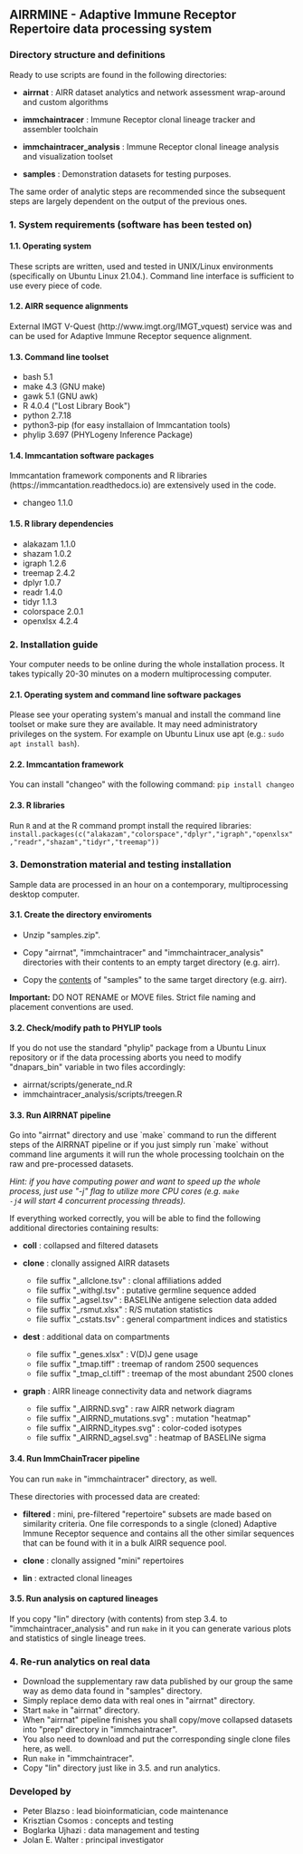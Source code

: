 <h2>AIRRMINE - Adaptive Immune Receptor Repertoire data processing system</h2>

<h3>Directory structure and definitions</h3>

Ready to use scripts are found in the following directories:

* <b>airrnat</b> :
  AIRR dataset analytics and network assessment wrap-around and custom
  algorithms

* <b>immchaintracer</b> :
  Immune Receptor clonal lineage tracker and assembler toolchain

* <b>immchaintracer_analysis</b> :
  Immune Receptor clonal lineage analysis and visualization toolset

* <b>samples</b> :
  Demonstration datasets for testing purposes.

The same order of analytic steps are recommended since the subsequent
steps are largely dependent on the output of the previous ones.


<h3>1. System requirements (software has been tested on)</h3>

<h4>1.1. Operating system</h4>
These scripts are written, used and tested in UNIX/Linux environments
(specifically on Ubuntu Linux 21.04.). Command line interface is
sufficient to use every piece of code.

<h4>1.2. AIRR sequence alignments</h4>
External IMGT V-Quest (http://www.imgt.org/IMGT_vquest) service was and
can be used for Adaptive Immune Receptor sequence alignment.

<h4>1.3. Command line toolset</h4>

* bash    5.1
* make    4.3 (GNU make)
* gawk    5.1 (GNU awk)
* R       4.0.4  ("Lost Library Book")
* python  2.7.18
* python3-pip   (for easy installaion of Immcantation tools)
* phylip  3.697 (PHYLogeny Inference Package)

<h4>1.4. Immcantation software packages</h4>
Immcantation framework components and R libraries (https://immcantation.readthedocs.io)
are extensively used in the code.

* changeo      1.1.0

<h4>1.5. R library dependencies</h4>

* alakazam     1.1.0
* shazam       1.0.2
* igraph       1.2.6
* treemap      2.4.2
* dplyr        1.0.7
* readr        1.4.0
* tidyr        1.1.3
* colorspace   2.0.1
* openxlsx     4.2.4

<h3>2. Installation guide</h3>

Your computer needs to be online during the whole installation process.
It takes typically 20-30 minutes on a modern multiprocessing computer.

<h4>2.1. Operating system and command line software packages</h4>
Please see your operating system's manual and install the command line
toolset or make sure they are available. It may need administratory 
privileges on the system. 
For example on Ubuntu Linux use apt (e.g.: <code>sudo apt install bash</code>).

<h4>2.2. Immcantation framework</h4>
You can install "changeo" with the following command:
<code>pip install changeo</code>

<h4>2.3. R libraries</h4>
Run <code>R</code> and at the R command prompt install the required libraries:
<code>install.packages(c("alakazam","colorspace","dplyr","igraph","openxlsx","readr","shazam","tidyr","treemap"))</code>


<h3>3. Demonstration material and testing installation</h3>
Sample data are processed in an hour on a contemporary, multiprocessing desktop
computer. 

<h4>3.1. Create the directory enviroments</h4>

* Unzip "samples.zip".

* Copy "airrnat", "immchaintracer" and "immchaintracer_analysis" directories
with their contents to an empty target directory (e.g. airr).

* Copy the <u>contents</u> of "samples" to the same target directory (e.g. airr).

<b>Important:</b> DO NOT RENAME or MOVE files. Strict file naming and placement
conventions are used.

<h4>3.2. Check/modify path to PHYLIP tools</h4>
If you do not use the standard "phylip" package from a Ubuntu Linux repository or
if the data processing aborts you need to modify "dnapars_bin" variable in two
files accordingly:

* airrnat/scripts/generate_nd.R
* immchaintracer_analysis/scripts/treegen.R

<h4>3.3. Run AIRRNAT pipeline</h4>
Go into "airrnat" directory and use `make` command to run the different steps of
the AIRRNAT pipeline or if you just simply run `make` without command line arguments
it will run the whole processing toolchain on the raw and pre-processed datasets.

<i>Hint: if you have computing power and want to speed up the whole process, just
use "-j" flag to utilize more CPU cores (e.g. <code>make -j4</code> will start 4 concurrent
processing threads).</i>

If everything worked correctly, you will be able to find the following
additional directories containing results:

* <b>coll</b> : collapsed and filtered datasets 

* <b>clone</b> : clonally assigned AIRR datasets
  - file suffix "_allclone.tsv" : clonal affiliations added
  - file suffix "_withgl.tsv"   : putative germline sequence added
  - file suffix "_agsel.tsv"    : BASELINe antigene selection data added
  - file suffix "_rsmut.xlsx"   : R/S mutation statistics
  - file suffix "_cstats.tsv"   : general compartment indices and statistics

* <b>dest</b> : additional data on compartments
  - file suffix "_genes.xlsx"   : V(D)J gene usage
  - file suffix "_tmap.tiff"    : treemap of random 2500 sequences
  - file suffix "_tmap_cl.tiff" : treemap of the most abundant 2500 clones

* <b>graph</b> : AIRR lineage connectivity data and network diagrams
  - file suffix "_AIRRND.svg"   : raw AIRR network diagram
  - file suffix "_AIRRND_mutations.svg" : mutation "heatmap"
  - file suffix "_AIRRND_itypes.svg" : color-coded isotypes
  - file suffix "_AIRRND_agsel.svg"  : heatmap of BASELINe sigma

<h4>3.4. Run ImmChainTracer pipeline</h4>
You can run <code>make</code> in "immchaintracer" directory, as well.

These directories with processed data are created:

* <b>filtered</b> : mini, pre-filtered "repertoire" subsets are made based on
  similarity criteria. One file corresponds to a single (cloned) Adaptive
  Immune Receptor sequence and contains all the other similar sequences that
  can be found with it in a bulk AIRR sequence pool.

* <b>clone</b> : clonally assigned "mini" repertoires

* <b>lin</b> : extracted clonal lineages

<h4>3.5. Run analysis on captured lineages</h4>
If you copy "lin" directory (with contents) from step 3.4. to 
"immchaintracer_analysis" and run <code>make</code> in it you can generate
various plots and statistics of single lineage trees.

<h3>4. Re-run analytics on real data</h3>

* Download the supplementary raw data published by our group the same way as
demo data found in "samples" directory.
* Simply replace demo data with real ones in "airrnat" directory.
* Start <code>make</code> in "airrnat" directory. 
* When "airrnat" pipeline finishes you shall copy/move collapsed datasets
into "prep" directory in "immchaintracer".
* You also need to download and put the corresponding single clone files
here, as well.
* Run <code>make</code> in "immchaintracer".
* Copy "lin" directory just like in 3.5. and run analytics.

<h3>Developed by</h3>

 * Peter Blazso : lead bioinformatician, code maintenance
 * Krisztian Csomos : concepts and testing
 * Boglarka Ujhazi : data management and testing
 * Jolan E. Walter : principal investigator
